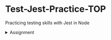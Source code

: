 # Test-Jest-Practice-TOP

Practicing testing skills with Jest in Node

<details>
<summary>Assignment</summary>
<section id="assignment">
  <h3><a href="#assignment" class="anchor-link">Assignment</a></h3>

<div class="lesson-content__panel">
<p>Write tests for the following, and then make the tests pass!</p>

<ol>
<li>
<p>A <code>capitalize</code> function that takes a string and returns it with the first character capitalized.</p>
</li>
<li>
<p>A <code>reverseString</code> function that takes a string and returns it reversed.</p>
</li>
<li>
<p>A <code>calculator</code> object that contains functions for the basic operations: <code>add</code>, <code>subtract</code>, <code>divide</code>, and <code>multiply</code>. Each of these functions should take two numbers and return the correct calculation.</p>
</li>
<li>
<p>A <code>caesarCipher</code> function that takes a string and returns it with each character “shifted”. Read more about how a Caesar cipher works on <a href="http://practicalcryptography.com/ciphers/caesar-cipher/" target="_blank" rel="noopener noreferrer">this website</a>.</p>

<ol>
    <li>Don’t forget to test wrapping from <code>z</code> to <code>a</code>.</li>
    <li>Don’t forget to test keeping the same case.</li>
    <li>Don’t forget to test punctuation!</li>
    <li>For this one, you may want to split the final function into a few smaller functions.  One concept of Testing is that you don’t need to explicitly test <em>every</em> function you write… Just the public ones.  So in this case you only need tests for the final <code>caesarCipher</code> function.  If it works as expected you can rest assured that your smaller helper functions are doing what they’re supposed to.</li>
</ol>
</li>
<li>
<p>An <code>analyzeArray</code> function that takes an array of numbers and returns an object with the following properties: <code>average</code>, <code>min</code>, <code>max</code>, and <code>length</code>.</p>

<pre class="line-numbers language-javascript" tabindex="0"><code class="language-javascript"><span class="token keyword">const</span> object <span class="token operator">=</span> <span class="token function">analyzeArray</span><span class="token punctuation">(</span><span class="token punctuation">[</span><span class="token number">1</span><span class="token punctuation">,</span><span class="token number">8</span><span class="token punctuation">,</span><span class="token number">3</span><span class="token punctuation">,</span><span class="token number">4</span><span class="token punctuation">,</span><span class="token number">2</span><span class="token punctuation">,</span><span class="token number">6</span><span class="token punctuation">]</span><span class="token punctuation">)</span><span class="token punctuation">;</span>

object <span class="token operator">==</span> <span class="token punctuation">{</span>
  <span class="token literal-property property">average</span><span class="token operator">:</span> <span class="token number">4</span><span class="token punctuation">,</span>
  <span class="token literal-property property">min</span><span class="token operator">:</span> <span class="token number">1</span><span class="token punctuation">,</span>
  <span class="token literal-property property">max</span><span class="token operator">:</span> <span class="token number">8</span><span class="token punctuation">,</span>
  <span class="token literal-property property">length</span><span class="token operator">:</span> <span class="token number">6</span>
<span class="token punctuation">}</span><span class="token punctuation">;</span>
<span aria-hidden="true" class="line-numbers-rows"><span></span><span></span><span></span><span></span><span></span><span></span><span></span><span></span></span></code></pre>
</li>
</ol>
  </div>
</section>
</details>
